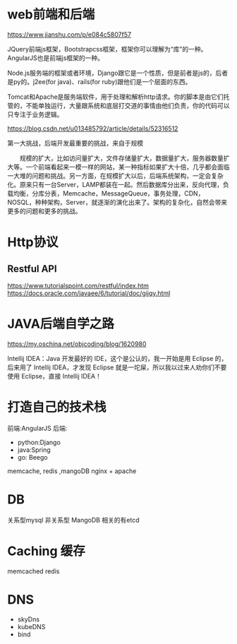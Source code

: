 
# web前端和后端
https://www.jianshu.com/p/e084c5807f57

JQuery前端js框架，Bootstrapcss框架，框架你可以理解为“库”的一种。
AngularJS也是前端js框架的一种。

Node.js服务端的框架或者环境，Django跟它是一个性质，但是前者是js的，后者是py的。j2ee(for java)、rails(for ruby)跟他们是一个层面的东西。

Tomcat和Apache是服务端软件，用于处理和解析http请求。你的脚本是由它们托管的，不能单独运行，大量跟系统和底层打交道的事情由他们负责，你的代码可以只专注于业务逻辑。

https://blog.csdn.net/u013485792/article/details/52316512

第一大挑战，后端开发最重要的挑战，来自于规模

　　规模的扩大，比如访问量扩大，文件存储量扩大，数据量扩大，服务器数量扩大等。一个前端看起来一模一样的网站，某一种指标如果扩大十倍，几乎都会面临一大堆的问题和挑战。另一方面，在规模扩大以后，后端系统架构，一定会复杂化。原来只有一台Server，LAMP都装在一起。然后数据库分出来，反向代理，负载均衡，分库分表，Memcache，MessageQueue，事务处理，CDN，NOSQL，种种架构，Server，就逐渐的演化出来了。架构的复杂化，自然会带来更多的问题和更多的挑战。

# Http协议


## Restful API 
https://www.tutorialspoint.com/restful/index.htm
https://docs.oracle.com/javaee/6/tutorial/doc/gijqy.html

# JAVA后端自学之路
https://my.oschina.net/objcoding/blog/1620980

Intellij IDEA：Java 开发最好的 IDE，这个是公认的，我一开始是用 Eclipse 的，后来用了 Intellij IDEA，才发现 Eclipse 就是一坨屎，所以我以过来人劝你们不要使用 Eclipse，直接 Intellij IDEA！


# 打造自己的技术栈

前端:AngularJS
后端:
  - python:Django
  - java:Spring 
  - go:  Beego

memcache, redis ,mangoDB
nginx + apache 


# DB 

关系型mysql
非关系型 MangoDB 
相关的有etcd 

# Caching 缓存
memcached
redis 

# DNS 

- skyDns
- kubeDNS
- bind 

 


